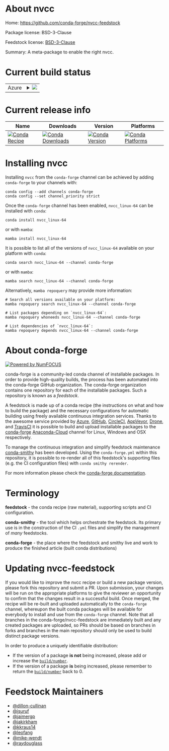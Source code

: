 About nvcc
==========

Home: https://github.com/conda-forge/nvcc-feedstock

Package license: BSD-3-Clause

Feedstock license: [BSD-3-Clause](https://github.com/conda-forge/nvcc-feedstock/blob/main/LICENSE.txt)

Summary: A meta-package to enable the right nvcc.

Current build status
====================


<table>
    
  <tr>
    <td>Azure</td>
    <td>
      <details>
        <summary>
          <a href="https://dev.azure.com/conda-forge/feedstock-builds/_build/latest?definitionId=7480&branchName=main">
            <img src="https://dev.azure.com/conda-forge/feedstock-builds/_apis/build/status/nvcc-feedstock?branchName=main">
          </a>
        </summary>
        <table>
          <thead><tr><th>Variant</th><th>Status</th></tr></thead>
          <tbody><tr>
              <td>linux_64_cdt_namecos6cuda_compiler_version10.0</td>
              <td>
                <a href="https://dev.azure.com/conda-forge/feedstock-builds/_build/latest?definitionId=7480&branchName=main">
                  <img src="https://dev.azure.com/conda-forge/feedstock-builds/_apis/build/status/nvcc-feedstock?branchName=main&jobName=linux&configuration=linux_64_cdt_namecos6cuda_compiler_version10.0" alt="variant">
                </a>
              </td>
            </tr><tr>
              <td>linux_64_cdt_namecos6cuda_compiler_version10.1</td>
              <td>
                <a href="https://dev.azure.com/conda-forge/feedstock-builds/_build/latest?definitionId=7480&branchName=main">
                  <img src="https://dev.azure.com/conda-forge/feedstock-builds/_apis/build/status/nvcc-feedstock?branchName=main&jobName=linux&configuration=linux_64_cdt_namecos6cuda_compiler_version10.1" alt="variant">
                </a>
              </td>
            </tr><tr>
              <td>linux_64_cdt_namecos6cuda_compiler_version10.2</td>
              <td>
                <a href="https://dev.azure.com/conda-forge/feedstock-builds/_build/latest?definitionId=7480&branchName=main">
                  <img src="https://dev.azure.com/conda-forge/feedstock-builds/_apis/build/status/nvcc-feedstock?branchName=main&jobName=linux&configuration=linux_64_cdt_namecos6cuda_compiler_version10.2" alt="variant">
                </a>
              </td>
            </tr><tr>
              <td>linux_64_cdt_namecos6cuda_compiler_version9.2</td>
              <td>
                <a href="https://dev.azure.com/conda-forge/feedstock-builds/_build/latest?definitionId=7480&branchName=main">
                  <img src="https://dev.azure.com/conda-forge/feedstock-builds/_apis/build/status/nvcc-feedstock?branchName=main&jobName=linux&configuration=linux_64_cdt_namecos6cuda_compiler_version9.2" alt="variant">
                </a>
              </td>
            </tr><tr>
              <td>linux_64_cdt_namecos7cuda_compiler_version11.0</td>
              <td>
                <a href="https://dev.azure.com/conda-forge/feedstock-builds/_build/latest?definitionId=7480&branchName=main">
                  <img src="https://dev.azure.com/conda-forge/feedstock-builds/_apis/build/status/nvcc-feedstock?branchName=main&jobName=linux&configuration=linux_64_cdt_namecos7cuda_compiler_version11.0" alt="variant">
                </a>
              </td>
            </tr><tr>
              <td>linux_64_cdt_namecos7cuda_compiler_version11.1</td>
              <td>
                <a href="https://dev.azure.com/conda-forge/feedstock-builds/_build/latest?definitionId=7480&branchName=main">
                  <img src="https://dev.azure.com/conda-forge/feedstock-builds/_apis/build/status/nvcc-feedstock?branchName=main&jobName=linux&configuration=linux_64_cdt_namecos7cuda_compiler_version11.1" alt="variant">
                </a>
              </td>
            </tr><tr>
              <td>linux_64_cdt_namecos7cuda_compiler_version11.2</td>
              <td>
                <a href="https://dev.azure.com/conda-forge/feedstock-builds/_build/latest?definitionId=7480&branchName=main">
                  <img src="https://dev.azure.com/conda-forge/feedstock-builds/_apis/build/status/nvcc-feedstock?branchName=main&jobName=linux&configuration=linux_64_cdt_namecos7cuda_compiler_version11.2" alt="variant">
                </a>
              </td>
            </tr><tr>
              <td>linux_64_cdt_namecos7cuda_compiler_version11.3</td>
              <td>
                <a href="https://dev.azure.com/conda-forge/feedstock-builds/_build/latest?definitionId=7480&branchName=main">
                  <img src="https://dev.azure.com/conda-forge/feedstock-builds/_apis/build/status/nvcc-feedstock?branchName=main&jobName=linux&configuration=linux_64_cdt_namecos7cuda_compiler_version11.3" alt="variant">
                </a>
              </td>
            </tr><tr>
              <td>linux_64_cdt_namecos7cuda_compiler_version11.4</td>
              <td>
                <a href="https://dev.azure.com/conda-forge/feedstock-builds/_build/latest?definitionId=7480&branchName=main">
                  <img src="https://dev.azure.com/conda-forge/feedstock-builds/_apis/build/status/nvcc-feedstock?branchName=main&jobName=linux&configuration=linux_64_cdt_namecos7cuda_compiler_version11.4" alt="variant">
                </a>
              </td>
            </tr><tr>
              <td>linux_64_cdt_namecos7cuda_compiler_version11.5</td>
              <td>
                <a href="https://dev.azure.com/conda-forge/feedstock-builds/_build/latest?definitionId=7480&branchName=main">
                  <img src="https://dev.azure.com/conda-forge/feedstock-builds/_apis/build/status/nvcc-feedstock?branchName=main&jobName=linux&configuration=linux_64_cdt_namecos7cuda_compiler_version11.5" alt="variant">
                </a>
              </td>
            </tr><tr>
              <td>linux_64_cdt_namecos7cuda_compiler_version11.6</td>
              <td>
                <a href="https://dev.azure.com/conda-forge/feedstock-builds/_build/latest?definitionId=7480&branchName=main">
                  <img src="https://dev.azure.com/conda-forge/feedstock-builds/_apis/build/status/nvcc-feedstock?branchName=main&jobName=linux&configuration=linux_64_cdt_namecos7cuda_compiler_version11.6" alt="variant">
                </a>
              </td>
            </tr><tr>
              <td>linux_64_cdt_namecos7cuda_compiler_version11.7</td>
              <td>
                <a href="https://dev.azure.com/conda-forge/feedstock-builds/_build/latest?definitionId=7480&branchName=main">
                  <img src="https://dev.azure.com/conda-forge/feedstock-builds/_apis/build/status/nvcc-feedstock?branchName=main&jobName=linux&configuration=linux_64_cdt_namecos7cuda_compiler_version11.7" alt="variant">
                </a>
              </td>
            </tr><tr>
              <td>linux_aarch64_cuda_compiler_version11.0</td>
              <td>
                <a href="https://dev.azure.com/conda-forge/feedstock-builds/_build/latest?definitionId=7480&branchName=main">
                  <img src="https://dev.azure.com/conda-forge/feedstock-builds/_apis/build/status/nvcc-feedstock?branchName=main&jobName=linux&configuration=linux_aarch64_cuda_compiler_version11.0" alt="variant">
                </a>
              </td>
            </tr><tr>
              <td>linux_aarch64_cuda_compiler_version11.1</td>
              <td>
                <a href="https://dev.azure.com/conda-forge/feedstock-builds/_build/latest?definitionId=7480&branchName=main">
                  <img src="https://dev.azure.com/conda-forge/feedstock-builds/_apis/build/status/nvcc-feedstock?branchName=main&jobName=linux&configuration=linux_aarch64_cuda_compiler_version11.1" alt="variant">
                </a>
              </td>
            </tr><tr>
              <td>linux_aarch64_cuda_compiler_version11.2</td>
              <td>
                <a href="https://dev.azure.com/conda-forge/feedstock-builds/_build/latest?definitionId=7480&branchName=main">
                  <img src="https://dev.azure.com/conda-forge/feedstock-builds/_apis/build/status/nvcc-feedstock?branchName=main&jobName=linux&configuration=linux_aarch64_cuda_compiler_version11.2" alt="variant">
                </a>
              </td>
            </tr><tr>
              <td>linux_aarch64_cuda_compiler_version11.3</td>
              <td>
                <a href="https://dev.azure.com/conda-forge/feedstock-builds/_build/latest?definitionId=7480&branchName=main">
                  <img src="https://dev.azure.com/conda-forge/feedstock-builds/_apis/build/status/nvcc-feedstock?branchName=main&jobName=linux&configuration=linux_aarch64_cuda_compiler_version11.3" alt="variant">
                </a>
              </td>
            </tr><tr>
              <td>linux_aarch64_cuda_compiler_version11.4</td>
              <td>
                <a href="https://dev.azure.com/conda-forge/feedstock-builds/_build/latest?definitionId=7480&branchName=main">
                  <img src="https://dev.azure.com/conda-forge/feedstock-builds/_apis/build/status/nvcc-feedstock?branchName=main&jobName=linux&configuration=linux_aarch64_cuda_compiler_version11.4" alt="variant">
                </a>
              </td>
            </tr><tr>
              <td>linux_aarch64_cuda_compiler_version11.5</td>
              <td>
                <a href="https://dev.azure.com/conda-forge/feedstock-builds/_build/latest?definitionId=7480&branchName=main">
                  <img src="https://dev.azure.com/conda-forge/feedstock-builds/_apis/build/status/nvcc-feedstock?branchName=main&jobName=linux&configuration=linux_aarch64_cuda_compiler_version11.5" alt="variant">
                </a>
              </td>
            </tr><tr>
              <td>linux_aarch64_cuda_compiler_version11.6</td>
              <td>
                <a href="https://dev.azure.com/conda-forge/feedstock-builds/_build/latest?definitionId=7480&branchName=main">
                  <img src="https://dev.azure.com/conda-forge/feedstock-builds/_apis/build/status/nvcc-feedstock?branchName=main&jobName=linux&configuration=linux_aarch64_cuda_compiler_version11.6" alt="variant">
                </a>
              </td>
            </tr><tr>
              <td>linux_aarch64_cuda_compiler_version11.7</td>
              <td>
                <a href="https://dev.azure.com/conda-forge/feedstock-builds/_build/latest?definitionId=7480&branchName=main">
                  <img src="https://dev.azure.com/conda-forge/feedstock-builds/_apis/build/status/nvcc-feedstock?branchName=main&jobName=linux&configuration=linux_aarch64_cuda_compiler_version11.7" alt="variant">
                </a>
              </td>
            </tr><tr>
              <td>linux_ppc64le_cuda_compiler_version10.2</td>
              <td>
                <a href="https://dev.azure.com/conda-forge/feedstock-builds/_build/latest?definitionId=7480&branchName=main">
                  <img src="https://dev.azure.com/conda-forge/feedstock-builds/_apis/build/status/nvcc-feedstock?branchName=main&jobName=linux&configuration=linux_ppc64le_cuda_compiler_version10.2" alt="variant">
                </a>
              </td>
            </tr><tr>
              <td>linux_ppc64le_cuda_compiler_version11.0</td>
              <td>
                <a href="https://dev.azure.com/conda-forge/feedstock-builds/_build/latest?definitionId=7480&branchName=main">
                  <img src="https://dev.azure.com/conda-forge/feedstock-builds/_apis/build/status/nvcc-feedstock?branchName=main&jobName=linux&configuration=linux_ppc64le_cuda_compiler_version11.0" alt="variant">
                </a>
              </td>
            </tr><tr>
              <td>linux_ppc64le_cuda_compiler_version11.1</td>
              <td>
                <a href="https://dev.azure.com/conda-forge/feedstock-builds/_build/latest?definitionId=7480&branchName=main">
                  <img src="https://dev.azure.com/conda-forge/feedstock-builds/_apis/build/status/nvcc-feedstock?branchName=main&jobName=linux&configuration=linux_ppc64le_cuda_compiler_version11.1" alt="variant">
                </a>
              </td>
            </tr><tr>
              <td>linux_ppc64le_cuda_compiler_version11.2</td>
              <td>
                <a href="https://dev.azure.com/conda-forge/feedstock-builds/_build/latest?definitionId=7480&branchName=main">
                  <img src="https://dev.azure.com/conda-forge/feedstock-builds/_apis/build/status/nvcc-feedstock?branchName=main&jobName=linux&configuration=linux_ppc64le_cuda_compiler_version11.2" alt="variant">
                </a>
              </td>
            </tr><tr>
              <td>linux_ppc64le_cuda_compiler_version11.3</td>
              <td>
                <a href="https://dev.azure.com/conda-forge/feedstock-builds/_build/latest?definitionId=7480&branchName=main">
                  <img src="https://dev.azure.com/conda-forge/feedstock-builds/_apis/build/status/nvcc-feedstock?branchName=main&jobName=linux&configuration=linux_ppc64le_cuda_compiler_version11.3" alt="variant">
                </a>
              </td>
            </tr><tr>
              <td>linux_ppc64le_cuda_compiler_version11.4</td>
              <td>
                <a href="https://dev.azure.com/conda-forge/feedstock-builds/_build/latest?definitionId=7480&branchName=main">
                  <img src="https://dev.azure.com/conda-forge/feedstock-builds/_apis/build/status/nvcc-feedstock?branchName=main&jobName=linux&configuration=linux_ppc64le_cuda_compiler_version11.4" alt="variant">
                </a>
              </td>
            </tr><tr>
              <td>linux_ppc64le_cuda_compiler_version11.5</td>
              <td>
                <a href="https://dev.azure.com/conda-forge/feedstock-builds/_build/latest?definitionId=7480&branchName=main">
                  <img src="https://dev.azure.com/conda-forge/feedstock-builds/_apis/build/status/nvcc-feedstock?branchName=main&jobName=linux&configuration=linux_ppc64le_cuda_compiler_version11.5" alt="variant">
                </a>
              </td>
            </tr><tr>
              <td>linux_ppc64le_cuda_compiler_version11.6</td>
              <td>
                <a href="https://dev.azure.com/conda-forge/feedstock-builds/_build/latest?definitionId=7480&branchName=main">
                  <img src="https://dev.azure.com/conda-forge/feedstock-builds/_apis/build/status/nvcc-feedstock?branchName=main&jobName=linux&configuration=linux_ppc64le_cuda_compiler_version11.6" alt="variant">
                </a>
              </td>
            </tr><tr>
              <td>linux_ppc64le_cuda_compiler_version11.7</td>
              <td>
                <a href="https://dev.azure.com/conda-forge/feedstock-builds/_build/latest?definitionId=7480&branchName=main">
                  <img src="https://dev.azure.com/conda-forge/feedstock-builds/_apis/build/status/nvcc-feedstock?branchName=main&jobName=linux&configuration=linux_ppc64le_cuda_compiler_version11.7" alt="variant">
                </a>
              </td>
            </tr><tr>
              <td>win_64_cuda_compiler_version10.0</td>
              <td>
                <a href="https://dev.azure.com/conda-forge/feedstock-builds/_build/latest?definitionId=7480&branchName=main">
                  <img src="https://dev.azure.com/conda-forge/feedstock-builds/_apis/build/status/nvcc-feedstock?branchName=main&jobName=win&configuration=win_64_cuda_compiler_version10.0" alt="variant">
                </a>
              </td>
            </tr><tr>
              <td>win_64_cuda_compiler_version10.1</td>
              <td>
                <a href="https://dev.azure.com/conda-forge/feedstock-builds/_build/latest?definitionId=7480&branchName=main">
                  <img src="https://dev.azure.com/conda-forge/feedstock-builds/_apis/build/status/nvcc-feedstock?branchName=main&jobName=win&configuration=win_64_cuda_compiler_version10.1" alt="variant">
                </a>
              </td>
            </tr><tr>
              <td>win_64_cuda_compiler_version10.2</td>
              <td>
                <a href="https://dev.azure.com/conda-forge/feedstock-builds/_build/latest?definitionId=7480&branchName=main">
                  <img src="https://dev.azure.com/conda-forge/feedstock-builds/_apis/build/status/nvcc-feedstock?branchName=main&jobName=win&configuration=win_64_cuda_compiler_version10.2" alt="variant">
                </a>
              </td>
            </tr><tr>
              <td>win_64_cuda_compiler_version11.0</td>
              <td>
                <a href="https://dev.azure.com/conda-forge/feedstock-builds/_build/latest?definitionId=7480&branchName=main">
                  <img src="https://dev.azure.com/conda-forge/feedstock-builds/_apis/build/status/nvcc-feedstock?branchName=main&jobName=win&configuration=win_64_cuda_compiler_version11.0" alt="variant">
                </a>
              </td>
            </tr><tr>
              <td>win_64_cuda_compiler_version11.1</td>
              <td>
                <a href="https://dev.azure.com/conda-forge/feedstock-builds/_build/latest?definitionId=7480&branchName=main">
                  <img src="https://dev.azure.com/conda-forge/feedstock-builds/_apis/build/status/nvcc-feedstock?branchName=main&jobName=win&configuration=win_64_cuda_compiler_version11.1" alt="variant">
                </a>
              </td>
            </tr><tr>
              <td>win_64_cuda_compiler_version11.2</td>
              <td>
                <a href="https://dev.azure.com/conda-forge/feedstock-builds/_build/latest?definitionId=7480&branchName=main">
                  <img src="https://dev.azure.com/conda-forge/feedstock-builds/_apis/build/status/nvcc-feedstock?branchName=main&jobName=win&configuration=win_64_cuda_compiler_version11.2" alt="variant">
                </a>
              </td>
            </tr><tr>
              <td>win_64_cuda_compiler_version11.3</td>
              <td>
                <a href="https://dev.azure.com/conda-forge/feedstock-builds/_build/latest?definitionId=7480&branchName=main">
                  <img src="https://dev.azure.com/conda-forge/feedstock-builds/_apis/build/status/nvcc-feedstock?branchName=main&jobName=win&configuration=win_64_cuda_compiler_version11.3" alt="variant">
                </a>
              </td>
            </tr><tr>
              <td>win_64_cuda_compiler_version11.4</td>
              <td>
                <a href="https://dev.azure.com/conda-forge/feedstock-builds/_build/latest?definitionId=7480&branchName=main">
                  <img src="https://dev.azure.com/conda-forge/feedstock-builds/_apis/build/status/nvcc-feedstock?branchName=main&jobName=win&configuration=win_64_cuda_compiler_version11.4" alt="variant">
                </a>
              </td>
            </tr><tr>
              <td>win_64_cuda_compiler_version11.5</td>
              <td>
                <a href="https://dev.azure.com/conda-forge/feedstock-builds/_build/latest?definitionId=7480&branchName=main">
                  <img src="https://dev.azure.com/conda-forge/feedstock-builds/_apis/build/status/nvcc-feedstock?branchName=main&jobName=win&configuration=win_64_cuda_compiler_version11.5" alt="variant">
                </a>
              </td>
            </tr><tr>
              <td>win_64_cuda_compiler_version11.6</td>
              <td>
                <a href="https://dev.azure.com/conda-forge/feedstock-builds/_build/latest?definitionId=7480&branchName=main">
                  <img src="https://dev.azure.com/conda-forge/feedstock-builds/_apis/build/status/nvcc-feedstock?branchName=main&jobName=win&configuration=win_64_cuda_compiler_version11.6" alt="variant">
                </a>
              </td>
            </tr><tr>
              <td>win_64_cuda_compiler_version11.7</td>
              <td>
                <a href="https://dev.azure.com/conda-forge/feedstock-builds/_build/latest?definitionId=7480&branchName=main">
                  <img src="https://dev.azure.com/conda-forge/feedstock-builds/_apis/build/status/nvcc-feedstock?branchName=main&jobName=win&configuration=win_64_cuda_compiler_version11.7" alt="variant">
                </a>
              </td>
            </tr>
          </tbody>
        </table>
      </details>
    </td>
  </tr>
</table>

Current release info
====================

| Name | Downloads | Version | Platforms |
| --- | --- | --- | --- |
| [![Conda Recipe](https://img.shields.io/badge/recipe-nvcc_linux--64-green.svg)](https://anaconda.org/conda-forge/nvcc_linux-64) | [![Conda Downloads](https://img.shields.io/conda/dn/conda-forge/nvcc_linux-64.svg)](https://anaconda.org/conda-forge/nvcc_linux-64) | [![Conda Version](https://img.shields.io/conda/vn/conda-forge/nvcc_linux-64.svg)](https://anaconda.org/conda-forge/nvcc_linux-64) | [![Conda Platforms](https://img.shields.io/conda/pn/conda-forge/nvcc_linux-64.svg)](https://anaconda.org/conda-forge/nvcc_linux-64) |

Installing nvcc
===============

Installing `nvcc` from the `conda-forge` channel can be achieved by adding `conda-forge` to your channels with:

```
conda config --add channels conda-forge
conda config --set channel_priority strict
```

Once the `conda-forge` channel has been enabled, `nvcc_linux-64` can be installed with `conda`:

```
conda install nvcc_linux-64
```

or with `mamba`:

```
mamba install nvcc_linux-64
```

It is possible to list all of the versions of `nvcc_linux-64` available on your platform with `conda`:

```
conda search nvcc_linux-64 --channel conda-forge
```

or with `mamba`:

```
mamba search nvcc_linux-64 --channel conda-forge
```

Alternatively, `mamba repoquery` may provide more information:

```
# Search all versions available on your platform:
mamba repoquery search nvcc_linux-64 --channel conda-forge

# List packages depending on `nvcc_linux-64`:
mamba repoquery whoneeds nvcc_linux-64 --channel conda-forge

# List dependencies of `nvcc_linux-64`:
mamba repoquery depends nvcc_linux-64 --channel conda-forge
```


About conda-forge
=================

[![Powered by
NumFOCUS](https://img.shields.io/badge/powered%20by-NumFOCUS-orange.svg?style=flat&colorA=E1523D&colorB=007D8A)](https://numfocus.org)

conda-forge is a community-led conda channel of installable packages.
In order to provide high-quality builds, the process has been automated into the
conda-forge GitHub organization. The conda-forge organization contains one repository
for each of the installable packages. Such a repository is known as a *feedstock*.

A feedstock is made up of a conda recipe (the instructions on what and how to build
the package) and the necessary configurations for automatic building using freely
available continuous integration services. Thanks to the awesome service provided by
[Azure](https://azure.microsoft.com/en-us/services/devops/), [GitHub](https://github.com/),
[CircleCI](https://circleci.com/), [AppVeyor](https://www.appveyor.com/),
[Drone](https://cloud.drone.io/welcome), and [TravisCI](https://travis-ci.com/)
it is possible to build and upload installable packages to the
[conda-forge](https://anaconda.org/conda-forge) [Anaconda-Cloud](https://anaconda.org/)
channel for Linux, Windows and OSX respectively.

To manage the continuous integration and simplify feedstock maintenance
[conda-smithy](https://github.com/conda-forge/conda-smithy) has been developed.
Using the ``conda-forge.yml`` within this repository, it is possible to re-render all of
this feedstock's supporting files (e.g. the CI configuration files) with ``conda smithy rerender``.

For more information please check the [conda-forge documentation](https://conda-forge.org/docs/).

Terminology
===========

**feedstock** - the conda recipe (raw material), supporting scripts and CI configuration.

**conda-smithy** - the tool which helps orchestrate the feedstock.
                   Its primary use is in the construction of the CI ``.yml`` files
                   and simplify the management of *many* feedstocks.

**conda-forge** - the place where the feedstock and smithy live and work to
                  produce the finished article (built conda distributions)


Updating nvcc-feedstock
=======================

If you would like to improve the nvcc recipe or build a new
package version, please fork this repository and submit a PR. Upon submission,
your changes will be run on the appropriate platforms to give the reviewer an
opportunity to confirm that the changes result in a successful build. Once
merged, the recipe will be re-built and uploaded automatically to the
`conda-forge` channel, whereupon the built conda packages will be available for
everybody to install and use from the `conda-forge` channel.
Note that all branches in the conda-forge/nvcc-feedstock are
immediately built and any created packages are uploaded, so PRs should be based
on branches in forks and branches in the main repository should only be used to
build distinct package versions.

In order to produce a uniquely identifiable distribution:
 * If the version of a package **is not** being increased, please add or increase
   the [``build/number``](https://docs.conda.io/projects/conda-build/en/latest/resources/define-metadata.html#build-number-and-string).
 * If the version of a package **is** being increased, please remember to return
   the [``build/number``](https://docs.conda.io/projects/conda-build/en/latest/resources/define-metadata.html#build-number-and-string)
   back to 0.

Feedstock Maintainers
=====================

* [@dillon-cullinan](https://github.com/dillon-cullinan/)
* [@isuruf](https://github.com/isuruf/)
* [@jaimergp](https://github.com/jaimergp/)
* [@jakirkham](https://github.com/jakirkham/)
* [@kkraus14](https://github.com/kkraus14/)
* [@leofang](https://github.com/leofang/)
* [@mike-wendt](https://github.com/mike-wendt/)
* [@raydouglass](https://github.com/raydouglass/)

